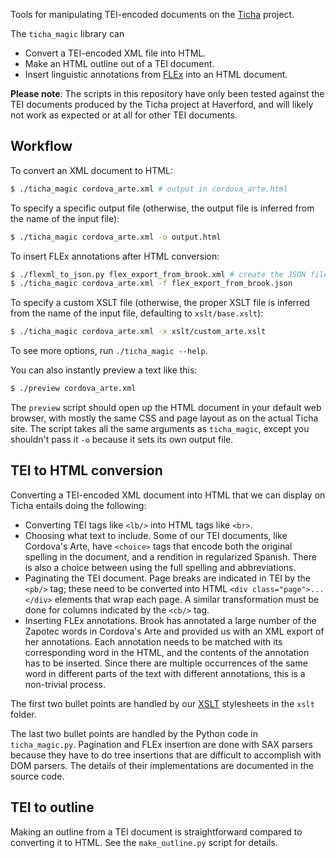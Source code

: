 Tools for manipulating TEI-encoded documents on the [Ticha](https://ticha.haverford.edu) project.

The `ticha_magic` library can
  - Convert a TEI-encoded XML file into HTML.
  - Make an HTML outline out of a TEI document.
  - Insert linguistic annotations from [FLEx](https://software.sil.org/fieldworks/) into an HTML
    document.

**Please note**: The scripts in this repository have only been tested against the TEI documents
produced by the Ticha project at Haverford, and will likely not work as expected or at all for
other TEI documents.


## Workflow
To convert an XML document to HTML:

```bash
$ ./ticha_magic cordova_arte.xml # output in cordova_arte.html
```

To specify a specific output file (otherwise, the output file is inferred from the name of the input
file):

```bash
$ ./ticha_magic cordova_arte.xml -o output.html
```

To insert FLEx annotations after HTML conversion:

```bash
$ ./flexml_to_json.py flex_export_from_brook.xml # create the JSON file
$ ./ticha_magic cordova_arte.xml -f flex_export_from_brook.json
```

To specify a custom XSLT file (otherwise, the proper XSLT file is inferred from the name of the
input file, defaulting to `xslt/base.xslt`):

```bash
$ ./ticha_magic cordova_arte.xml -x xslt/custom_arte.xslt
```

To see more options, run `./ticha_magic --help`.

You can also instantly preview a text like this:

```bash
$ ./preview cordova_arte.xml
```

The `preview` script should open up the HTML document in your default web browser, with mostly the
same CSS and page layout as on the actual Ticha site. The script takes all the same arguments as
`ticha_magic`, except you shouldn't pass it `-o` because it sets its own output file.


## TEI to HTML conversion
Converting a TEI-encoded XML document into HTML that we can display on Ticha entails doing the
following:

- Converting TEI tags like `<lb/>` into HTML tags like `<br>`.
- Choosing what text to include. Some of our TEI documents, like Cordova's Arte, have `<choice>`
  tags that encode both the original spelling in the document, and a rendition in regularized
  Spanish. There is also a choice between using the full spelling and abbreviations.
- Paginating the TEI document. Page breaks are indicated in TEI by the `<pb/>` tag; these need to
  be converted into HTML `<div class="page">...</div>` elements that wrap each page. A similar
  transformation must be done for columns indicated by the `<cb/>` tag.
- Inserting FLEx annotations. Brook has annotated a large number of the Zapotec words in Cordova's
  Arte and provided us with an XML export of her annotations. Each annotation needs to be matched
  with its corresponding word in the HTML, and the contents of the annotation has to be inserted.
  Since there are multiple occurrences of the same word in different parts of the text with
  different annotations, this is a non-trivial process.

The first two bullet points are handled by our [XSLT](https://en.wikipedia.org/wiki/XSLT)
stylesheets in the `xslt` folder.

The last two bullet points are handled by the Python code in `ticha_magic.py`. Pagination and FLEx
insertion are done with SAX parsers because they have to do tree insertions that are difficult to
accomplish with DOM parsers. The details of their implementations are documented in the source code.

## TEI to outline
Making an outline from a TEI document is straightforward compared to converting it to HTML. See
the `make_outline.py` script for details.
